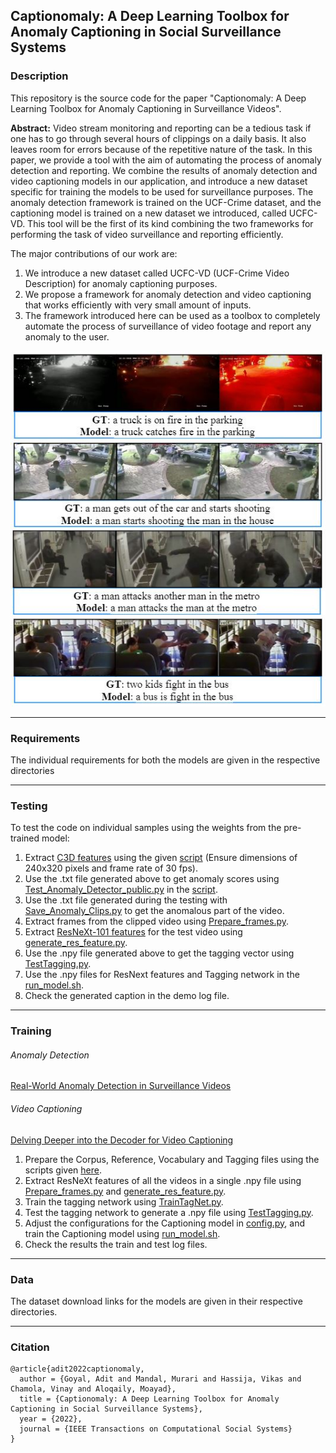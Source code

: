 ## Captionomaly: A Deep Learning Toolbox for Anomaly Captioning in Social Surveillance Systems

### <a name = "Description"> </a> Description
This repository is the source code for the paper "Captionomaly: A Deep Learning Toolbox for Anomaly Captioning in Surveillance Videos". 

**Abstract:** Video stream monitoring and reporting can be a tedious task if one has to go through several hours of clippings on a daily basis. It also leaves room for errors because of the repetitive nature of the task. In this paper, we provide a tool with the aim of automating the process of anomaly detection and reporting. We combine the results of anomaly detection and video captioning models in our application, and introduce a new dataset specific for training the models to be used for surveillance purposes. The anomaly detection framework is trained on the UCF-Crime dataset, and the captioning model is trained on a new dataset we introduced, called UCFC-VD. This tool will be the first of its kind combining the two frameworks for performing the task of video surveillance and reporting efficiently.

The major contributions of our work are:

1. We introduce a new dataset called UCFC-VD (UCF-Crime Video Description) for anomaly captioning purposes.
2. We propose a framework for anomaly detection and video captioning that works efficiently with very small amount of inputs.
3. The framework introduced here can be used as a toolbox to completely automate the process of surveillance of video footage and report any anomaly to the user.

![Caption Result](Video_Captioning/Delving_Deeper_into_the_Decoder_for_Video_Captioning/Results/CaptionResult.JPG)

---

### <a name = "Requirements"> </a> Requirements
The individual requirements for both the models are given in the respective directories

---

### <a name = "Testing"> </a> Testing

To test the code on individual samples using the weights from the pre-trained model:

1. Extract [C3D features](https://github.com/facebookarchive/C3D) using the given [script](https://github.com/Adit31/Captionomaly-Deep-Learning-Toolbox-for-Anomaly-Captioning/blob/main/Anomaly_Detection/Feature_Extractor/Feature_Extractor.ipynb) (Ensure dimensions of 240x320 pixels and frame rate of 30 fps).
2. Use the .txt file generated above to get anomaly scores using [Test_Anomaly_Detector_public.py](https://github.com/Adit31/Captionomaly-Deep-Learning-Toolbox-for-Anomaly-Captioning/blob/main/Anomaly_Detection/Test_Anomaly_Detector_public.py) in the [script](https://github.com/Adit31/Captionomaly-Deep-Learning-Toolbox-for-Anomaly-Captioning/blob/main/Anomaly_Detection/CCTV_Anomaly.ipynb).
3. Use the .txt file generated during the testing with [Save_Anomaly_Clips.py](https://github.com/Adit31/Captionomaly-Deep-Learning-Toolbox-for-Anomaly-Captioning/blob/main/Anomaly_Detection/Save_Anomaly_Clips.py) to get the anomalous part of the video.
4. Extract frames from the clipped video using [Prepare_frames.py](https://github.com/Adit31/Captionomaly-Deep-Learning-Toolbox-for-Anomaly-Captioning/blob/main/Video_Captioning/Feature_Extractor/Prepare_frames.py).
5. Extract [ResNeXt-101 features](https://github.com/taehoonlee/tensornets) for the test video using [generate_res_feature.py](https://github.com/Adit31/Captionomaly-Deep-Learning-Toolbox-for-Anomaly-Captioning/blob/main/Video_Captioning/Feature_Extractor/generate_res_feature.py).
6. Use the .npy file generated above to get the tagging vector using [TestTagging.py](https://github.com/Adit31/Captionomaly-Deep-Learning-Toolbox-for-Anomaly-Captioning/blob/main/Video_Captioning/Tagging_Network/TestTagging.py).
7. Use the .npy files for ResNext features and Tagging network in the [run_model.sh](https://github.com/Adit31/Captionomaly-Deep-Learning-Toolbox-for-Anomaly-Captioning/blob/main/Video_Captioning/Delving_Deeper_into_the_Decoder_for_Video_Captioning/run_model.sh).
8. Check the generated caption in the demo log file.

---

### <a name = "Training"> </a>Training
###### Anomaly Detection 
[Real-World Anomaly Detection in Surveillance Videos](https://github.com/WaqasSultani/AnomalyDetectionCVPR2018)

###### Video Captioning
[Delving Deeper into the Decoder for Video Captioning](https://github.com/WingsBrokenAngel/delving-deeper-into-the-decoder-for-video-captioning#requirement)


1. Prepare the Corpus, Reference, Vocabulary and Tagging files using the scripts given [here](https://github.com/Adit31/Captionomaly-Deep-Learning-Toolbox-for-Anomaly-Captioning/tree/main/Video_Captioning/Data_Preparation/Scripts).
2. Extract ResNeXt features of all the videos in a single .npy file using [Prepare_frames.py](https://github.com/Adit31/Captionomaly-Deep-Learning-Toolbox-for-Anomaly-Captioning/blob/main/Video_Captioning/Feature_Extractor/Prepare_frames.py) and [generate_res_feature.py](https://github.com/Adit31/Captionomaly-Deep-Learning-Toolbox-for-Anomaly-Captioning/blob/main/Video_Captioning/Feature_Extractor/generate_res_feature.py).
3. Train the tagging network using [TrainTagNet.py](https://github.com/Adit31/Captionomaly-Deep-Learning-Toolbox-for-Anomaly-Captioning/blob/main/Video_Captioning/Tagging_Network/TrainTagNet.py).
4. Test the tagging network to generate a .npy file using [TestTagging.py](https://github.com/Adit31/Captionomaly-Deep-Learning-Toolbox-for-Anomaly-Captioning/blob/main/Video_Captioning/Tagging_Network/TestTagging.py).
6. Adjust the configurations for the Captioning model in [config.py](https://github.com/Adit31/Captionomaly-Deep-Learning-Toolbox-for-Anomaly-Captioning/blob/main/Video_Captioning/Delving_Deeper_into_the_Decoder_for_Video_Captioning/config.py), and train the Captioning model using [run_model.sh](https://github.com/Adit31/Captionomaly-Deep-Learning-Toolbox-for-Anomaly-Captioning/blob/main/Video_Captioning/Delving_Deeper_into_the_Decoder_for_Video_Captioning/run_model.sh).
7. Check the results the train and test log files.

---

### <a name = "Data"> </a> Data
The dataset download links for the models are given in their respective directories.

---

### <a name = "Citation"> </a> Citation
```
@article{adit2022captionomaly,
  author = {Goyal, Adit and Mandal, Murari and Hassija, Vikas and Chamola, Vinay and Aloqaily, Moayad},
  title = {Captionomaly: A Deep Learning Toolbox for Anomaly Captioning in Social Surveillance Systems},
  year = {2022},
  journal = {IEEE Transactions on Computational Social Systems}
}
```
